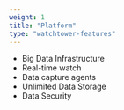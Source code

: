 ```yaml
---
weight: 1
title: "Platform"
type: "watchtower-features"
---
```

* Big Data Infrastructure
* Real-time watch
* Data capture agents
* Unlimited Data Storage
* Data Security